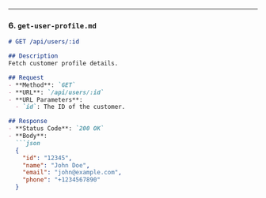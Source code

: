 
---

### **6. `get-user-profile.md`**
```markdown
# GET /api/users/:id

## Description
Fetch customer profile details.

## Request
- **Method**: `GET`
- **URL**: `/api/users/:id`
- **URL Parameters**:
  - `id`: The ID of the customer.

## Response
- **Status Code**: `200 OK`
- **Body**:
  ```json
  {
    "id": "12345",
    "name": "John Doe",
    "email": "john@example.com",
    "phone": "+1234567890"
  }